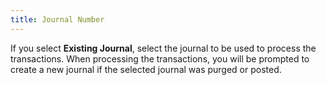 ```yaml
---
title: Journal Number
---
```



If you select **Existing Journal**,  select the journal to be used to process the transactions. When processing  the transactions, you will be prompted to create a new journal if the  selected journal was purged or posted.
